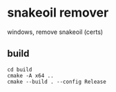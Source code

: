 # snakeoil remover
windows, remove snakeoil (certs)

## build
`cd build`  
`cmake -A x64 ..`  
`cmake --build . --config Release`  
